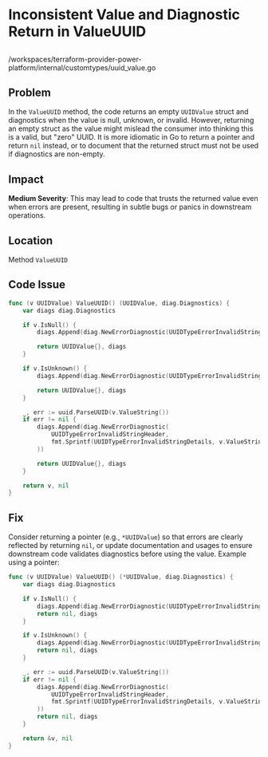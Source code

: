 # Inconsistent Value and Diagnostic Return in ValueUUID

##

/workspaces/terraform-provider-power-platform/internal/customtypes/uuid_value.go

## Problem

In the `ValueUUID` method, the code returns an empty `UUIDValue` struct and diagnostics when the value is null, unknown, or invalid. However, returning an empty struct as the value might mislead the consumer into thinking this is a valid, but "zero" UUID. It is more idiomatic in Go to return a pointer and return `nil` instead, or to document that the returned struct must not be used if diagnostics are non-empty.

## Impact

**Medium Severity**: This may lead to code that trusts the returned value even when errors are present, resulting in subtle bugs or panics in downstream operations.

## Location

Method `ValueUUID`

## Code Issue

```go
func (v UUIDValue) ValueUUID() (UUIDValue, diag.Diagnostics) {
	var diags diag.Diagnostics

	if v.IsNull() {
		diags.Append(diag.NewErrorDiagnostic(UUIDTypeErrorInvalidStringHeader, "UUID string value is null"))

		return UUIDValue{}, diags
	}

	if v.IsUnknown() {
		diags.Append(diag.NewErrorDiagnostic(UUIDTypeErrorInvalidStringHeader, "UUID string value is unknown"))

		return UUIDValue{}, diags
	}

	_, err := uuid.ParseUUID(v.ValueString())
	if err != nil {
		diags.Append(diag.NewErrorDiagnostic(
			UUIDTypeErrorInvalidStringHeader,
			fmt.Sprintf(UUIDTypeErrorInvalidStringDetails, v.ValueString()),
		))

		return UUIDValue{}, diags
	}

	return v, nil
}
```

## Fix

Consider returning a pointer (e.g., `*UUIDValue`) so that errors are clearly reflected by returning `nil`, or update documentation and usages to ensure downstream code validates diagnostics before using the value. Example using a pointer:

```go
func (v UUIDValue) ValueUUID() (*UUIDValue, diag.Diagnostics) {
	var diags diag.Diagnostics

	if v.IsNull() {
		diags.Append(diag.NewErrorDiagnostic(UUIDTypeErrorInvalidStringHeader, "UUID string value is null"))
		return nil, diags
	}

	if v.IsUnknown() {
		diags.Append(diag.NewErrorDiagnostic(UUIDTypeErrorInvalidStringHeader, "UUID string value is unknown"))
		return nil, diags
	}

	_, err := uuid.ParseUUID(v.ValueString())
	if err != nil {
		diags.Append(diag.NewErrorDiagnostic(
			UUIDTypeErrorInvalidStringHeader,
			fmt.Sprintf(UUIDTypeErrorInvalidStringDetails, v.ValueString()),
		))
		return nil, diags
	}

	return &v, nil
}
```
